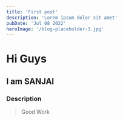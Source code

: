 ```yaml
---
title: 'First post'
description: 'Lorem ipsum dolor sit amet'
pubDate: 'Jul 08 2022'
heroImage: '/blog-placeholder-3.jpg'
---
```


# Hi Guys

## I am SANJAI

### Description

> Good Work

[](https://sece.ac.in)
